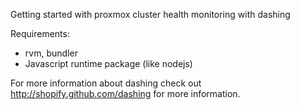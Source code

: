 Getting started with proxmox cluster health monitoring with dashing

Requirements:
* rvm, bundler
* Javascript runtime package (like nodejs)

For more information about dashing check out http://shopify.github.com/dashing for more information.
